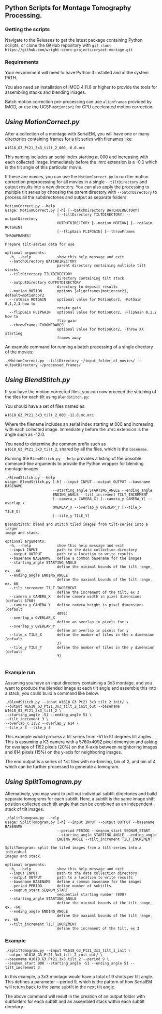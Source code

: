 ## Python Scripts for Montage Tomography Processing.

### Getting the scripts

Navigate to the Releases to get the latest package containing Python scripts, or clone the GitHub repository with `git clone https://github.com/wright-cemrc-projects/cryoet-montage.git`

### Requirements
Your environment will need to have Python 3 installed and in the system PATH.

You also need an installation of IMOD 4.11.6 or higher to provide the tools for assembling stacks and blending images.

Batch motion correction pre-processing can use `alignframes` provided by IMOD, or use the UCSF `motioncor2` for GPU accelerated motion correction.

## *Using MotionCorrect.py*
After a collection of a montage with SerialEM, you will have one or many directories containing frames for a tilt series with filenames like:

`W1618_G3_Pt21_3x3_tilt_2_000_-0.0.mrc`

This naming includes an serial index starting at 000 and increasing with each collected image. Immediately before the .mrc extension is a -0.0 which is the tilt angle of this particular movie.

If these are movies, you can use the `MotionCorrect.py` to run the motion correction preprocessing for all movies in a single `--tiltDirectory` and output results into a new directory. You can also apply the processing to multiple tilt series by choosing the parent directory with `--batchDirectory` to process all the subdirectories and output as separate folders.

```
MotionCorrect.py --help
usage: MotionCorrect.py [-h] [--batchDirectory BATCHDIRECTORY]
                        [--tiltDirectory TILTDIRECTORY] --outputDirectory
                        OUTPUTDIRECTORY [--motion MOTION] [--rotGain ROTGAIN]
                        [--flipGain FLIPGAIN] [--throwFrames THROWFRAMES]

Prepare tilt-series data for use

optional arguments:
  -h, --help            show this help message and exit
  --batchDirectory BATCHDIRECTORY
                        parent directory containing multiple tilt stacks
  --tiltDirectory TILTDIRECTORY
                        directory containing tilt stack
  --outputDirectory OUTPUTDIRECTORY
                        directory to deposit results
  --motion MOTION       options [alignframes|motioncor2], default=motioncor2
  --rotGain ROTGAIN     optional value for MotionCor2, -RotGain 0,1,2,3 how to
                        rotate gain
  --flipGain FLIPGAIN   optional value for MotionCor2, -FlipGain 0,1,2 how to
                        flip gain
  --throwFrames THROWFRAMES
                        optional value for MotionCor2, -Throw XX starting
                        frames away
```

An example command for running a batch processing of a single directory of the movies:

```
./MotionCorrect.py --tiltDirectory ~/input_folder_of_movies/ --outputDirectory ~/processed_frames/
```

## *Using BlendStitch.py*
If you have the motion corrected files, you can now proceed the stitching of the tiles for each tilt using `BlendStitch.py`:

You should have a set of files named as:

`W1618_G3_Pt21_3x3_tilt_2_000_-12.0.mc.mrc`

Where the filename includes an serial index starting at 000 and increasing with each collected image. Immediately before the .mrc extension is the angle such as -12.0.

You need to determine the common prefix such as `W1618_G3_Pt21_3x3_tilt_2`, shared by all the files, which is the `basename`.

Running the `BlendStitch.py --help` provides a listing of the possible command-line arguments to provide the Python wrapper for blending montage images:

```
./BlendStitch.py --help
usage: BlendStitch.py [-h] --input INPUT --output OUTPUT --basename BASENAME
                      --starting_angle STARTING_ANGLE --ending_angle
                      ENDING_ANGLE --tilt_increment TILT_INCREMENT
                      [--camera_x CAMERA_X] [--camera_y CAMERA_Y] --overlap_x
                      OVERLAP_X --overlap_y OVERLAP_Y [--tile_x TILE_X]
                      [--tile_y TILE_Y]

BlendStitch: blend and stitch tiled images from tilt-series into a larger
image and stack.

optional arguments:
  -h, --help            show this help message and exit
  --input INPUT         path to the data collection directory
  --output OUTPUT       path to a location to write results
  --basename BASENAME   define a common basename for the images
  --starting_angle STARTING_ANGLE
                        define the minimal bounds of the tilt range, ex. -60
  --ending_angle ENDING_ANGLE
                        define the maximal bounds of the tilt range, ex. 60
  --tilt_increment TILT_INCREMENT
                        define the increment of the tilt, ex 3
  --camera_x CAMERA_X   define camera width in pixel dimensions (default 5760)
  --camera_y CAMERA_Y   define camera height in pixel dimensions (default
                        4092)
  --overlap_x OVERLAP_X
                        define an overlap in pixels for x
  --overlap_y OVERLAP_Y
                        define an overlap in pixels for y
  --tile_x TILE_X       define the number of tiles in the x dimension (default
                        3)
  --tile_y TILE_Y       define the number of tiles in the y dimension (default
                        3)


```

### Example run

Assuming you have an input directory containing a 3x3 montage, and you want to produce the blended image at each tilt angle and assemble this into a stack, you could build a command like below:

```
./BlendStitch.py --input W1618_G3_Pt21_3x3_tilt_2_init/ \ 
--output W1618_G3_Pt21_3x3_tilt_2_init_out --basename W1618_G3_Pt21_3x3_tilt_2 \
--starting_angle -51 --ending_angle 51 \
--tilt_increment 3 \
--overlap_x 1152 --overlap_y 614 \
--tile_x 3 --tile_y 3
```

This example would process a tilt series from -51 to 51 degrees tilt angles. This is assuming a K3 camera with a 5760x4092 pixel dimension and asking for overlaps of 1152 pixels (20%) on the X-axis between neighboring images and 614 pixels (15%) on the y-axis for neighboring images.

The end output is a series of *.st files with no-binning, bin of 2, and bin of 4 which can be further processed to generate a tomogram.

## *Using SplitTomogram.py*

Alternatively, you may want to pull out individual subtilt directories and build separate tomograms for each subtilt. Here, a subtilt is the same image shift position collected each tilt angle that can be combined as an independent stack of tilt images.

```
./SplitTomogram.py --help
usage: SplitTomogram.py [-h] --input INPUT --output OUTPUT --basename BASENAME
                        --period PERIOD --seqnum_start SEQNUM_START
                        --starting_angle STARTING_ANGLE --ending_angle
                        ENDING_ANGLE --tilt_increment TILT_INCREMENT

SplitTomogram: split the tiled images from a tilt-series into a individual
images and stack.

optional arguments:
  -h, --help            show this help message and exit
  --input INPUT         path to the data collection directory
  --output OUTPUT       path to a location to write results
  --basename BASENAME   define a common basename for the images
  --period PERIOD       define number of subtilts
  --seqnum_start SEQNUM_START
                        sequential starting number (000)
  --starting_angle STARTING_ANGLE
                        define the minimal bounds of the tilt range, ex. -60
  --ending_angle ENDING_ANGLE
                        define the maximal bounds of the tilt range, ex. 60
  --tilt_increment TILT_INCREMENT
                        define the increment of the tilt, ex 3
```

### Example

```
./SplitTomogram.py --input W1618_G3_Pt21_3x3_tilt_2_init \
--output W1618_G3_Pt21_3x3_tilt_2_init_out/ \
--basename W1618_G3_Pt21_3x3_tilt_2 --period 9 \
--seqnum_start 000 --starting_angle -51 --ending_angle 51 --tilt_increment 3
```

In this example, a 3x3 montage would have a total of 9 shots per tilt angle. This defines a parameter --period 9, which is the pattern of how SerialEM will return back to the same subtilt in the next tilt angle.

The above command will result in the creation of an output folder with subfolders for each subtilt and an assembled stack within each subtilt directory.
